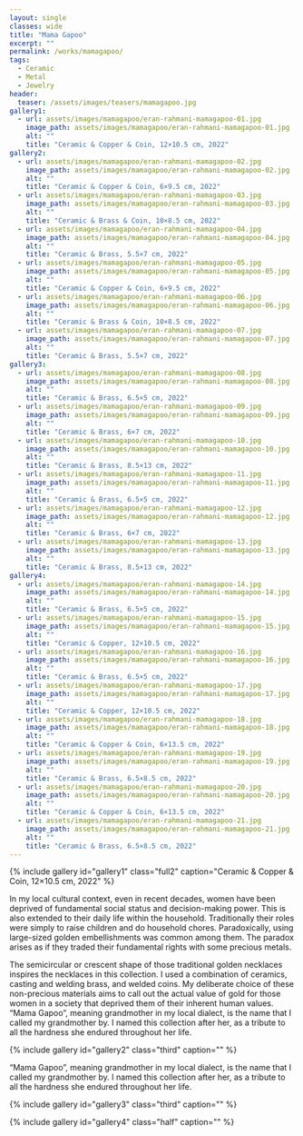 ```yaml
---
layout: single
classes: wide
title: "Mama Gapoo"
excerpt: ""
permalink: /works/mamagapoo/
tags:
  - Ceramic
  - Metal
  - Jewelry
header:
  teaser: /assets/images/teasers/mamagapoo.jpg 
gallery1:
  - url: assets/images/mamagapoo/eran-rahmani-mamagapoo-01.jpg
    image_path: assets/images/mamagapoo/eran-rahmani-mamagapoo-01.jpg
    alt: ""
    title: "Ceramic & Copper & Coin, 12×10.5 cm, 2022"
gallery2:
  - url: assets/images/mamagapoo/eran-rahmani-mamagapoo-02.jpg
    image_path: assets/images/mamagapoo/eran-rahmani-mamagapoo-02.jpg
    alt: ""
    title: "Ceramic & Copper & Coin, 6×9.5 cm, 2022"
  - url: assets/images/mamagapoo/eran-rahmani-mamagapoo-03.jpg
    image_path: assets/images/mamagapoo/eran-rahmani-mamagapoo-03.jpg
    alt: ""
    title: "Ceramic & Brass & Coin, 10×8.5 cm, 2022"
  - url: assets/images/mamagapoo/eran-rahmani-mamagapoo-04.jpg
    image_path: assets/images/mamagapoo/eran-rahmani-mamagapoo-04.jpg
    alt: ""
    title: "Ceramic & Brass, 5.5×7 cm, 2022"
  - url: assets/images/mamagapoo/eran-rahmani-mamagapoo-05.jpg
    image_path: assets/images/mamagapoo/eran-rahmani-mamagapoo-05.jpg
    alt: ""
    title: "Ceramic & Copper & Coin, 6×9.5 cm, 2022"
  - url: assets/images/mamagapoo/eran-rahmani-mamagapoo-06.jpg
    image_path: assets/images/mamagapoo/eran-rahmani-mamagapoo-06.jpg
    alt: ""
    title: "Ceramic & Brass & Coin, 10×8.5 cm, 2022"
  - url: assets/images/mamagapoo/eran-rahmani-mamagapoo-07.jpg
    image_path: assets/images/mamagapoo/eran-rahmani-mamagapoo-07.jpg
    alt: ""
    title: "Ceramic & Brass, 5.5×7 cm, 2022"
gallery3:
  - url: assets/images/mamagapoo/eran-rahmani-mamagapoo-08.jpg
    image_path: assets/images/mamagapoo/eran-rahmani-mamagapoo-08.jpg
    alt: ""
    title: "Ceramic & Brass, 6.5×5 cm, 2022"
  - url: assets/images/mamagapoo/eran-rahmani-mamagapoo-09.jpg
    image_path: assets/images/mamagapoo/eran-rahmani-mamagapoo-09.jpg
    alt: ""
    title: "Ceramic & Brass, 6×7 cm, 2022"
  - url: assets/images/mamagapoo/eran-rahmani-mamagapoo-10.jpg
    image_path: assets/images/mamagapoo/eran-rahmani-mamagapoo-10.jpg
    alt: ""
    title: "Ceramic & Brass, 8.5×13 cm, 2022"
  - url: assets/images/mamagapoo/eran-rahmani-mamagapoo-11.jpg
    image_path: assets/images/mamagapoo/eran-rahmani-mamagapoo-11.jpg
    alt: ""
    title: "Ceramic & Brass, 6.5×5 cm, 2022"
  - url: assets/images/mamagapoo/eran-rahmani-mamagapoo-12.jpg
    image_path: assets/images/mamagapoo/eran-rahmani-mamagapoo-12.jpg
    alt: ""
    title: "Ceramic & Brass, 6×7 cm, 2022"
  - url: assets/images/mamagapoo/eran-rahmani-mamagapoo-13.jpg
    image_path: assets/images/mamagapoo/eran-rahmani-mamagapoo-13.jpg
    alt: ""
    title: "Ceramic & Brass, 8.5×13 cm, 2022"
gallery4:
  - url: assets/images/mamagapoo/eran-rahmani-mamagapoo-14.jpg
    image_path: assets/images/mamagapoo/eran-rahmani-mamagapoo-14.jpg
    alt: ""
    title: "Ceramic & Brass, 6.5×5 cm, 2022"
  - url: assets/images/mamagapoo/eran-rahmani-mamagapoo-15.jpg
    image_path: assets/images/mamagapoo/eran-rahmani-mamagapoo-15.jpg
    alt: ""
    title: "Ceramic & Copper, 12×10.5 cm, 2022"
  - url: assets/images/mamagapoo/eran-rahmani-mamagapoo-16.jpg
    image_path: assets/images/mamagapoo/eran-rahmani-mamagapoo-16.jpg
    alt: ""
    title: "Ceramic & Brass, 6.5×5 cm, 2022"
  - url: assets/images/mamagapoo/eran-rahmani-mamagapoo-17.jpg
    image_path: assets/images/mamagapoo/eran-rahmani-mamagapoo-17.jpg
    alt: ""
    title: "Ceramic & Copper, 12×10.5 cm, 2022"
  - url: assets/images/mamagapoo/eran-rahmani-mamagapoo-18.jpg
    image_path: assets/images/mamagapoo/eran-rahmani-mamagapoo-18.jpg
    alt: ""
    title: "Ceramic & Copper & Coin, 6×13.5 cm, 2022"
  - url: assets/images/mamagapoo/eran-rahmani-mamagapoo-19.jpg
    image_path: assets/images/mamagapoo/eran-rahmani-mamagapoo-19.jpg
    alt: ""
    title: "Ceramic & Brass, 6.5×8.5 cm, 2022"
  - url: assets/images/mamagapoo/eran-rahmani-mamagapoo-20.jpg
    image_path: assets/images/mamagapoo/eran-rahmani-mamagapoo-20.jpg
    alt: ""
    title: "Ceramic & Copper & Coin, 6×13.5 cm, 2022"
  - url: assets/images/mamagapoo/eran-rahmani-mamagapoo-21.jpg
    image_path: assets/images/mamagapoo/eran-rahmani-mamagapoo-21.jpg
    alt: ""
    title: "Ceramic & Brass, 6.5×8.5 cm, 2022"
---
```


{% include gallery id="gallery1" class="full2" caption="Ceramic & Copper & Coin, 12×10.5 cm, 2022" %}

In my local cultural context, even in recent decades, women have been deprived of fundamental social status and decision-making power. This is also extended to their daily life within the household. Traditionally their roles were simply to raise children and do household chores. Paradoxically, using large-sized golden embellishments was common among them. The paradox arises as if they traded their fundamental rights with some precious metals. 

The semicircular or crescent shape of those traditional golden necklaces inspires the necklaces in this collection. I used a combination of ceramics, casting and welding brass, and welded coins. My deliberate choice of these non-precious materials aims to call out the actual value of gold for those women in a society that deprived them of their inherent human values. “Mama Gapoo”, meaning grandmother in my local dialect, is the name that I called my grandmother by. I named this collection after her, as a tribute to all the hardness she endured throughout her life. 

{% include gallery id="gallery2" class="third" caption="" %}

“Mama Gapoo”, meaning grandmother in my local dialect, is the name that I called my grandmother by. I named this collection after her, as a tribute to all the hardness she endured throughout her life. 

{% include gallery id="gallery3" class="third" caption="" %}

{% include gallery id="gallery4" class="half" caption="" %}
